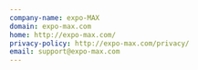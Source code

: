 ```yaml
---
company-name: expo-MAX
domain: expo-max.com
home: http://expo-max.com/
privacy-policy: http://expo-max.com/privacy/
email: support@expo-max.com
---
```




